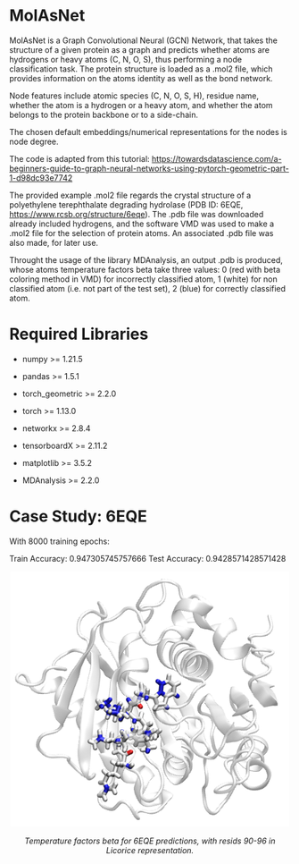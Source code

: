 # MolAsNet

<!--AtomGuesser ProteinNode ProteinGraph NodeInProtein ProNode CONSHGuess OrganicGuesser TopGraph Mol2Grapher Link Tree GraTein PepGraph(esiste) Mol2NX Mol2Net(Esistente) Mol2Nex(libero) Pro2Net(esistente) MolAsNet(libero)
-->

<!-- Immediate TO DO: 
-Data statistics improvement
-is_H, in_backbone name change
-Rate plots insert
-Remove all TODOs as comments
-xtics of Rate plots fully into picture size
-->

<!-- TO DO: 
- Altre idee: bond length regressor: edge regressor
- SPM regressor
- t-SNE per spiegare il layer, dal paper di GCNConv!!!
- resname classifier: ma servirebbe un grafo enorme, perche molti resnames avrebbero poche entries
- propagazione degli errori e piu corretta, per l'accuracy per resn!
-->

MolAsNet is a Graph Convolutional Neural (GCN) Network, that takes the structure of a given protein as a graph and predicts whether atoms are hydrogens or heavy atoms (C, N, O, S), thus performing a node classification task. The protein structure is loaded as a .mol2 file, which provides information on the atoms identity as well as the bond network.

Node features include atomic species (C, N, O, S, H), residue name, whether the atom is a hydrogen or a heavy atom, and whether the atom belongs to the protein backbone or to a side-chain.

The chosen default embeddings/numerical representations for the nodes is node degree.

The code is adapted from this tutorial: https://towardsdatascience.com/a-beginners-guide-to-graph-neural-networks-using-pytorch-geometric-part-1-d98dc93e7742


<!--The architecture includes 4 GCNConv layers (first described by Kipf et al.: https://arxiv.org/abs/1609.02907).

The used loss function is Cross Entropy.-->

The provided example .mol2 file regards the crystal structure of a polyethylene terephthalate degrading hydrolase (PDB ID: 6EQE, https://www.rcsb.org/structure/6eqe). The .pdb file was downloaded already included hydrogens, and the software VMD was used to make a .mol2 file for the selection of protein atoms. An associated .pdb file was also made, for later use.

Throught the usage of the library MDAnalysis, an output .pdb is produced, whose atoms temperature factors beta take three values: 0 (red with beta coloring method in VMD) for incorrectly classified atom, 1 (white) for non classified atom (i.e. not part of the test set), 2 (blue) for correctly classified atom.

# Required Libraries

* numpy >= 1.21.5

* pandas >= 1.5.1

* torch_geometric >= 2.2.0

* torch >= 1.13.0

* networkx >= 2.8.4

* tensorboardX >= 2.11.2

* matplotlib >= 3.5.2

* MDAnalysis >= 2.2.0

<!--* sklearn: NON TROVATO CON PIP SHOW!
* tqdm >= 4.64.0 -->

# Case Study: 6EQE

With 8000 training epochs: 

Train Accuracy: 0.947305745757666 Test Accuracy: 0.9428571428571428

<p align="center">
<img width="500" src=https://github.com/alescrnjar/MolAsNet/blob/main/example_output/Screenshot.png>
</p>
<p align="center">
<em> Temperature factors beta for 6EQE predictions, with resids 90-96 in Licorice representation. </em>
</p>

<!--
# Example Confusion Matrix
-->

